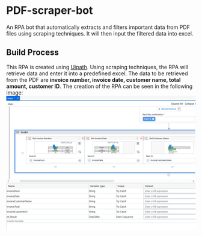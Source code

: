 # PDF-scraper-bot
An RPA bot that automatically extracts and filters important data from PDF files using scraping techniques. It will then input the filtered data into excel.

## Build Process
This RPA is created using [Uipath](https://www.uipath.com/). Using scraping techniques, the RPA will retrieve data and enter it into a predefined excel. The data to be retrieved from the PDF are **invoice number, invoice date, customer name, total amount, customer ID**. The creation of the RPA can be seen in the following image:
![alt text](https://github.com/AlvinOctaH/PDF-scraper-bot/blob/main/Images/Scrape.png?raw=true)
